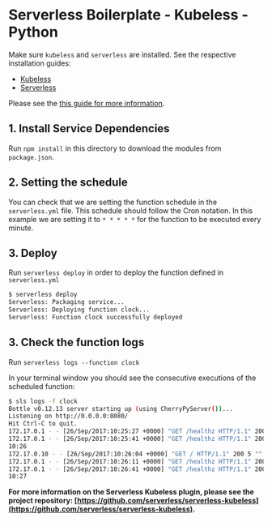 <!--
title: Kubeless Serverless Simple scheduled example in Python
description: This example demonstrates a simple example in Python for a scheduled function.
layout: Doc
-->
# Serverless Boilerplate - Kubeless - Python

Make sure `kubeless` and `serverless` are installed. See the respective installation guides:
* [Kubeless](https://github.com/kubeless/kubeless/blob/master/README.md#usage)
* [Serverless](https://github.com/serverless/serverless#quick-start)

Please see the [this guide for more information](https://github.com/serverless/serverless-kubeless/blob/master/README.md).

## 1. Install Service Dependencies
Run `npm install` in this directory to download the modules from `package.json`.

## 2. Setting the schedule
You can check that we are setting the function schedule in the `serverless.yml` file. This schedule should follow the Cron notation. In this example we are setting it to `* * * * *` for the function to be executed every minute.

## 3. Deploy
Run `serverless deploy` in order to deploy the function defined in `serverless.yml`

```bash
$ serverless deploy
Serverless: Packaging service...
Serverless: Deploying function clock...
Serverless: Function clock successfully deployed
```

## 3. Check the function logs
Run `serverless logs --function clock`

In your terminal window you should see the consecutive executions of the scheduled function:

```bash
$ sls logs -f clock
Bottle v0.12.13 server starting up (using CherryPyServer())...
Listening on http://0.0.0.0:8080/
Hit Ctrl-C to quit.
172.17.0.1 - - [26/Sep/2017:10:25:27 +0000] "GET /healthz HTTP/1.1" 200 2 "" "Go-http-client/1.1" 0/153
172.17.0.1 - - [26/Sep/2017:10:25:41 +0000] "GET /healthz HTTP/1.1" 200 2 "" "Go-http-client/1.1" 0/96
10:26
172.17.0.10 - - [26/Sep/2017:10:26:04 +0000] "GET / HTTP/1.1" 200 5 "" "Wget" 0/1647
172.17.0.1 - - [26/Sep/2017:10:26:11 +0000] "GET /healthz HTTP/1.1" 200 2 "" "Go-http-client/1.1" 0/95
172.17.0.1 - - [26/Sep/2017:10:26:41 +0000] "GET /healthz HTTP/1.1" 200 2 "" "Go-http-client/1.1" 0/100
10:27
```

**For more information on the Serverless Kubeless plugin, please see the project repository: [https://github.com/serverless/serverless-kubeless](https://github.com/serverless/serverless-kubeless).**
